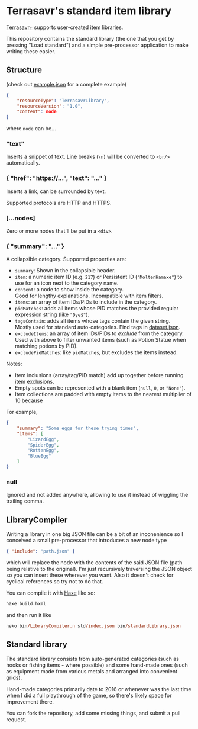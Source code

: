 # Terrasavr's standard item library

[Terrasavr+](https://yal.cc/r/terrasavr/plus/) supports user-created item libraries.

This repository contains the standard library
(the one that you get by pressing "Load standard")
and a simple pre-processor application to make writing these easier.

## Structure

(check out [example.json](example.json) for a complete example)

```json
{
	"resourceType": "TerrasavrLibrary",
	"resourceVersion": "1.0",
	"content": node
}
```
where `node` can be...

### "text"

Inserts a snippet of text. Line breaks (`\n`) will be converted to `<br/>` automatically.

### { "href": "https://...", "text": "..." }

Inserts a link, can be surrounded by text.

Supported protocols are HTTP and HTTPS.

### \[...nodes]

Zero or more nodes that'll be put in a `<div>`.

### { "summary": "..." }

A collapsible category. Supported properties are:

- `summary`: Shown in the collapsible header.
- `item`: a numeric item ID (e.g. `217`) or Persistent ID (`"MoltenHamaxe"`) to use for an icon next to the category name.
- `content`: a node to show inside the category.  
  Good for lengthy explanations. Incompatible with item filters.
- `items`: an array of item IDs/PIDs to include in the category.
- `pidMatches`: adds all items whose PID matches the provided regular expression string (like `"Dye$"`).
- `tagsContain`: adds all items whose tags contain the given string.  
  Mostly used for standard auto-categories. Find tags in [dataset.json](https://yal.cc/r/terrasavr/beta/data/dataset.json).
- `excludeItems`: an array of item IDs/PIDs to _exclude_ from the category.  
  Used with above to filter unwanted items (such as Potion Statue when matching potions by PID).
- `excludePidMatches`: like `pidMatches`, but excludes the items instead.

Notes: 

- Item inclusions (array/tag/PID match) add up together before running item exclusions.
- Empty spots can be represented with a blank item (`null`, `0`, or `"None"`).
- Item collections are padded with empty items to the nearest multiplier of 10 because

For example,
```json
{
	"summary": "Some eggs for these trying times",
	"items": [
		"LizardEgg",
		"SpiderEgg",
		"RottenEgg",
		"BlueEgg"
	]
}
```

### null
Ignored and not added anywhere, allowing to use it instead of wiggling the trailing comma.

## LibraryCompiler

Writing a library in one big JSON file can be a bit of an inconenience so I conceived a small pre-processor that introduces a new node type
```json
{ "include": "path.json" }
```
which will replace the node with the contents of the said JSON file (path being relative to the original). I'm just recursively traversing the JSON object so you can insert these wherever you want. Also it doesn't check for cyclical references so try not to do that.

You can compile it with [Haxe](https://haxe.org) like so:
```ps
haxe build.hxml
```
and then run it like
```ps
neko bin/LibraryCompiler.n std/index.json bin/standardLibrary.json
```

## Standard library

The standard library consists from auto-generated categories (such as hooks or fishing items - where possible) and some hand-made ones (such as equipment made from various metals and arranged into convenient grids).

Hand-made categories primarily date to 2016 or whenever was the last time when I did a full playthrough of the game, so there's likely space for improvement there.

You can fork the repository, add some missing things, and submit a pull request.

